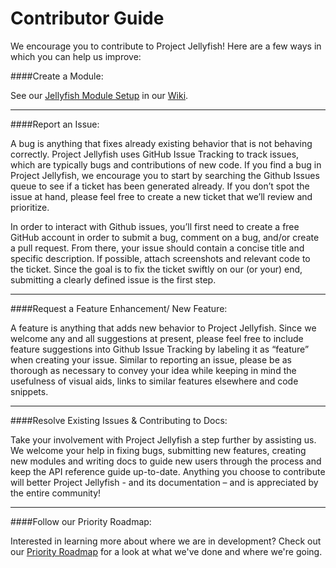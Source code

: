 Contributor Guide
===================

We encourage you to contribute to Project Jellyfish! Here are a few ways in which you can help us improve:




####Create a Module:

See our [Jellyfish Module Setup](https://github.com/projectjellyfish/api/wiki/Jellyfish-Module-Setup) in our [Wiki](https://github.com/projectjellyfish/api/wiki).


-----


####Report an Issue:

A bug is anything that fixes already existing behavior that is not behaving correctly. Project Jellyfish uses GitHub Issue Tracking to track issues, which are typically bugs and contributions of new code. If you find a bug in Project Jellyfish, we encourage you to start by searching the Github Issues queue to see if a ticket has been generated already. If you don’t spot the issue at hand, please feel free to create a new ticket that we’ll review and prioritize.

In order to interact with Github issues, you’ll first need to create a free GitHub account in order to submit a bug, comment on a bug, and/or create a pull request. From there, your issue should contain a concise title and specific description. If possible, attach screenshots and relevant code to the ticket.
Since the goal is to fix the ticket swiftly on our (or your) end, submitting a clearly defined issue is the first step.


-----


####Request a Feature Enhancement/ New Feature:

A feature is anything that adds new behavior to Project Jellyfish. Since we welcome any and all suggestions at present, please feel free to include feature suggestions into Github Issue Tracking by labeling it as “feature” when creating your issue. Similar to reporting an issue, please be as thorough as necessary to convey your idea while keeping in mind the usefulness of visual aids, links to similar features elsewhere and code snippets.


-----


####Resolve Existing Issues & Contributing to Docs:

Take your involvement with Project Jellyfish a step further by assisting us. We welcome your help in fixing bugs, submitting new features, creating new modules and writing docs to guide new users through the process and keep the API reference guide up-to-date.
Anything you choose to contribute will better Project Jellyfish - and its documentation – and is appreciated by the entire community!


-----


####Follow our Priority Roadmap:

Interested in learning more about where we are in development? Check out our [Priority Roadmap](https://github.com/projectjellyfish/api/wiki/Priority-Roadmap) for a look at what we've done and where we're going.
